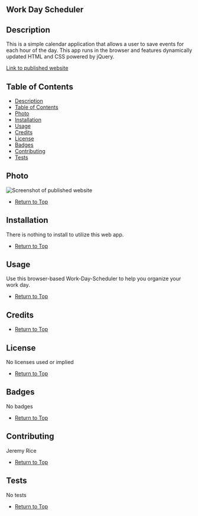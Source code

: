 ## Work Day Scheduler

## Description 

This is a simple calendar application that allows a user to save events for each hour of the day. This app runs in the browser and features dynamically updated HTML and CSS powered by jQuery.

[Link to published website](https://jdavidrice.github.io/Work-Day-Scheduler/)

## Table of Contents

* [Description](#Description)
* [Table of Contents](#Table-of-Contents)
* [Photo](#Photo)
* [Installation](#Installation)
* [Usage](#Usage)
* [Credits](#Credits)
* [License](#License)
* [Badges](#Badges)
* [Contributing](#Contributing)
* [Tests](#Tests)

## Photo

![Screenshot of published website](work-day-scheduler.png)

* [Return to Top](#Work-Day-Scheduler)

## Installation

There is nothing to install to utilize this web app. 

* [Return to Top](#Work-Day-Scheduler)

## Usage 

Use this browser-based Work-Day-Scheduler to help you organize your work day.

* [Return to Top](#Work-Day-Scheduler)

## Credits



* [Return to Top](#Work-Day-Scheduler)

## License

No licenses used or implied 

* [Return to Top](#Work-Day-Scheduler)

## Badges

No badges 

* [Return to Top](#Work-Day-Scheduler)

## Contributing

Jeremy Rice

* [Return to Top](#Work-Day-Scheduler)

## Tests

No tests

* [Return to Top](#Work-Day-Scheduler)